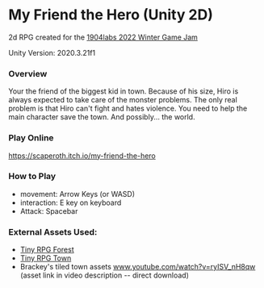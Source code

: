 # My Friend the Hero (Unity 2D)

2d RPG created for the [1904labs 2022 Winter Game Jam](https://itch.io/jam/1904labs-winter-jam-2022)

Unity Version: 2020.3.21f1

### Overview
Your the friend of the biggest kid in town. Because of his size, Hiro is always expected to take care of the monster problems. The only real problem is that Hiro can't fight and hates violence. You need to help the main character save the town. And possibly... the world.

### Play Online

https://scaperoth.itch.io/my-friend-the-hero

### How to Play

- movement: Arrow Keys (or WASD)
- interaction: E key on keyboard
- Attack: Spacebar

### External Assets Used: 
- [Tiny RPG Forest](https://assetstore.unity.com/packages/2d/characters/tiny-rpg-forest-114685)
- [Tiny RPG Town](https://assetstore.unity.com/packages/2d/environments/tiny-rpg-town-environment-88293)
- Brackey's tiled town assets www.youtube.com/watch?v=ryISV_nH8qw (asset link in video description -- direct download)
